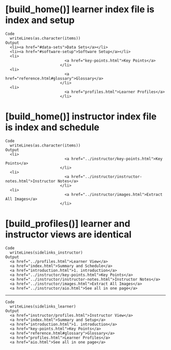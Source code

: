 # [build_home()] learner index file is index and setup

    Code
      writeLines(as.character(items))
    Output
      <li><a href="#data-sets">Data Sets</a></li>
      <li><a href="#software-setup">Software Setup</a></li>
      <li>
                              <a href="key-points.html">Key Points</a>
                            </li>
      <li>
                              <a href="reference.html#glossary">Glossary</a>
                            </li>
      <li>
                              <a href="profiles.html">Learner Profiles</a>
                            </li>

# [build_home()] instructor index file is index and schedule

    Code
      writeLines(as.character(items))
    Output
      <li>
                              <a href="../instructor/key-points.html">Key Points</a>
                            </li>
      <li>
                              <a href="../instructor/instructor-notes.html">Instructor Notes</a>
                            </li>
      <li>
                              <a href="../instructor/images.html">Extract All Images</a>
                            </li>

# [build_profiles()] learner and instructor views are identical

    Code
      writeLines(sidelinks_instructor)
    Output
      <a href="../profiles.html">Learner View</a>
      <a href="index.html">Summary and Schedule</a>
      <a href="introduction.html">1. introduction</a>
      <a href="../instructor/key-points.html">Key Points</a>
      <a href="../instructor/instructor-notes.html">Instructor Notes</a>
      <a href="../instructor/images.html">Extract All Images</a>
      <a href="../instructor/aio.html">See all in one page</a>

---

    Code
      writeLines(sidelinks_learner)
    Output
      <a href="instructor/profiles.html">Instructor View</a>
      <a href="index.html">Summary and Setup</a>
      <a href="introduction.html">1. introduction</a>
      <a href="key-points.html">Key Points</a>
      <a href="reference.html#glossary">Glossary</a>
      <a href="profiles.html">Learner Profiles</a>
      <a href="aio.html">See all in one page</a>

